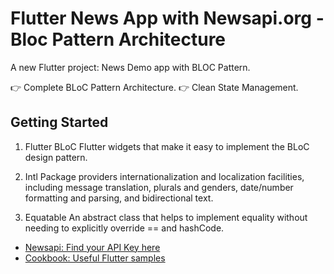 # Flutter News App with Newsapi.org - Bloc Pattern Architecture

A new Flutter project: News Demo app with BLOC Pattern.

👉 Complete BLoC Pattern Architecture.
👉 Clean State Management.

## Getting Started
1. Flutter BLoC
Flutter widgets that make it easy to implement the BLoC design pattern.

2. Intl
Package providers internationalization and localization facilities, including message translation, plurals and genders, date/number formatting and parsing, and bidirectional text.

3. Equatable
An abstract class that helps to implement equality without needing to explicitly override == and hashCode.

- [Newsapi: Find your API Key here](https://newsapi.org/)
- [Cookbook: Useful Flutter samples](https://docs.flutter.dev/cookbook)
